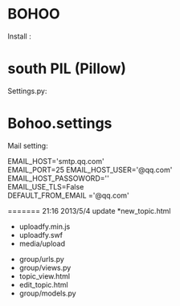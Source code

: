 BOHOO
=====
Install :

south
PIL (Pillow)
====

Settings.py:

Bohoo.settings
======

Mail setting:

EMAIL_HOST='smtp.qq.com'  
EMAIL_PORT=25
EMAIL_HOST_USER='@qq.com'  
EMAIL_HOST_PASSOWORD=''  
EMAIL_USE_TLS=False  
DEFAULT_FROM_EMAIL ='@qq.com' 


=======
21:16 2013/5/4  update
*new_topic.html
+ uploadfy.min.js
+ uploadfy.swf
+ media/upload
* group/urls.py
* group/views.py
* topic_view.html
* edit_topic.html
* group/models.py
